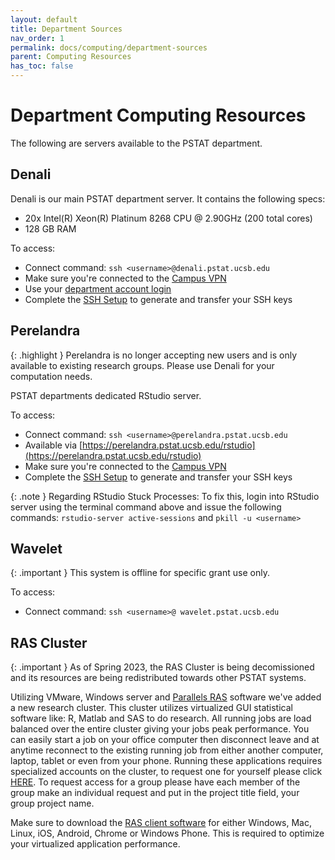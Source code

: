 ```yaml
---
layout: default
title: Department Sources
nav_order: 1
permalink: docs/computing/department-sources
parent: Computing Resources
has_toc: false
---
```


# Department Computing Resources

The following are servers available to the PSTAT department.

## Denali

Denali is our main PSTAT department server.  It contains the following specs:
- 20x Intel(R) Xeon(R) Platinum 8268 CPU @ 2.90GHz (200 total cores)
- 128 GB RAM

To access:
- Connect command: `ssh <username>@denali.pstat.ucsb.edu`
- Make sure you're connected to the [Campus VPN](https://www.ets.ucsb.edu/network-infrastructure-services/ivanti-secure-access-campus-vpn)
- Use your [department account login](./department.html#department-server-accounts)
- Complete the [SSH Setup](./ssh-setup) to generate and transfer your SSH keys

## Perelandra

{: .highlight }
Perelandra is no longer accepting new users and is only available to existing research groups.  Please use Denali for your computation needs.

PSTAT departments dedicated RStudio server.

To access:
- Connect command: `ssh <username>@perelandra.pstat.ucsb.edu`
- Available via [https://perelandra.pstat.ucsb.edu/rstudio](https://perelandra.pstat.ucsb.edu/rstudio)
- Make sure you're connected to the [Campus VPN](https://www.ets.ucsb.edu/network-infrastructure-services/ivanti-secure-access-campus-vpn)
- Complete the [SSH Setup](./ssh-setup) to generate and transfer your SSH keys

{: .note }
Regarding RStudio Stuck Processes: To fix this, login into RStudio server using the terminal command above and issue the following commands: `rstudio-server active-sessions` and `pkill -u <username>`

## Wavelet

{: .important }
This system is offline for specific grant use only.

To access:
- Connect command: `ssh <username>@ wavelet.pstat.ucsb.edu`

## RAS Cluster

{: .important }
As of Spring 2023, the RAS Cluster is being decomissioned and its resources are being redistributed towards other PSTAT systems.

Utilizing VMware, Windows server and [Parallels RAS](https://www.parallels.com/products/ras/remote-application-server/) software we've added a new research cluster. This cluster utilizes virtualized GUI statistical software like: R, Matlab and SAS to do research. All running jobs are load balanced over the entire cluster giving your jobs peak performance. You can easily start a job on your office computer then disconnect leave and at anytime reconnect to the existing running job from either another computer, laptop, tablet or even from your phone.  Running these applications requires specialized accounts on the cluster, to request one for yourself please click [HERE](https://regulation.pstat.ucsb.edu/ras/request_account.htm). To request access for a group please have each member of the group make an individual request and put in the project title field, your group project name.

Make sure to download the [RAS client software](https://www.parallels.com/products/ras/download/client/) for either Windows, Mac, Linux, iOS, Android, Chrome or Windows Phone. This is required to optimize your virtualized application performance.